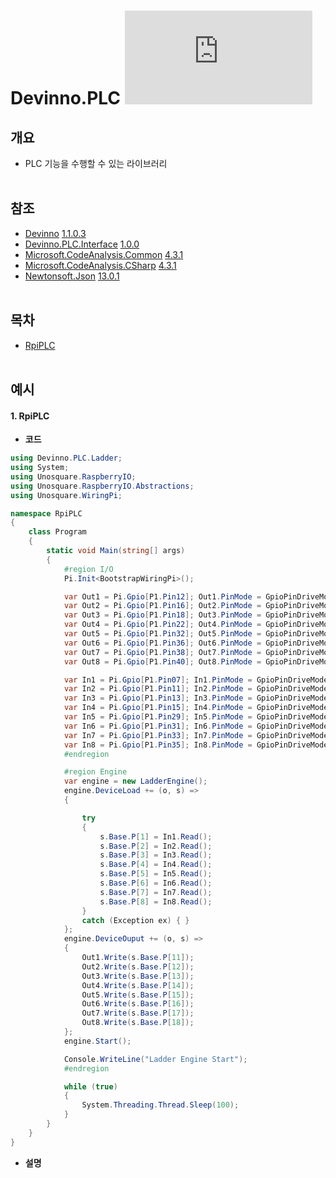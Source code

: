 # Devinno.PLC [![NuGet stable version](https://badgen.net/nuget/v/devinno.plc)](https://nuget.org/packages/devinno.plc)


## 개요
  * PLC 기능을 수행할 수 있는 라이브러리
    <br />
    <br />  

## 참조
  * [Devinno](https://github.com/devinno-kr/Devinno) [1.1.0.3](https://www.nuget.org/packages/Devinno/1.1.0.3)
  * [Devinno.PLC.Interface](https://github.com/devinno-kr/Devinno.PLC) [1.0.0](https://www.nuget.org/packages/Devinno.PLC.Interface/1.0.0)
  * [Microsoft.CodeAnalysis.Common](https://github.com/dotnet/roslyn) [4.3.1](https://www.nuget.org/packages/Microsoft.CodeAnalysis.Common/4.3.1)
  * [Microsoft.CodeAnalysis.CSharp](https://github.com/dotnet/roslyn) [4.3.1](https://www.nuget.org/packages/Microsoft.CodeAnalysis.CSharp/4.3.1)
  * [Newtonsoft.Json](https://www.newtonsoft.com/json) [13.0.1](https://www.nuget.org/packages/Newtonsoft.Json/13.0.1)
    <br />
    <br />  

## 목차
  * [RpiPLC](#RpiPLC)
    <br />
    <br />  

## 예시
#### 1. RpiPLC
* **코드** 
```csharp
using Devinno.PLC.Ladder;
using System;
using Unosquare.RaspberryIO;
using Unosquare.RaspberryIO.Abstractions;
using Unosquare.WiringPi;

namespace RpiPLC
{
    class Program
    {
        static void Main(string[] args)
        {
            #region I/O
            Pi.Init<BootstrapWiringPi>();

            var Out1 = Pi.Gpio[P1.Pin12]; Out1.PinMode = GpioPinDriveMode.Output;
            var Out2 = Pi.Gpio[P1.Pin16]; Out2.PinMode = GpioPinDriveMode.Output;
            var Out3 = Pi.Gpio[P1.Pin18]; Out3.PinMode = GpioPinDriveMode.Output;
            var Out4 = Pi.Gpio[P1.Pin22]; Out4.PinMode = GpioPinDriveMode.Output;
            var Out5 = Pi.Gpio[P1.Pin32]; Out5.PinMode = GpioPinDriveMode.Output;
            var Out6 = Pi.Gpio[P1.Pin36]; Out6.PinMode = GpioPinDriveMode.Output;
            var Out7 = Pi.Gpio[P1.Pin38]; Out7.PinMode = GpioPinDriveMode.Output;
            var Out8 = Pi.Gpio[P1.Pin40]; Out8.PinMode = GpioPinDriveMode.Output;

            var In1 = Pi.Gpio[P1.Pin07]; In1.PinMode = GpioPinDriveMode.Input;
            var In2 = Pi.Gpio[P1.Pin11]; In2.PinMode = GpioPinDriveMode.Input;
            var In3 = Pi.Gpio[P1.Pin13]; In3.PinMode = GpioPinDriveMode.Input;
            var In4 = Pi.Gpio[P1.Pin15]; In4.PinMode = GpioPinDriveMode.Input;
            var In5 = Pi.Gpio[P1.Pin29]; In5.PinMode = GpioPinDriveMode.Input;
            var In6 = Pi.Gpio[P1.Pin31]; In6.PinMode = GpioPinDriveMode.Input;
            var In7 = Pi.Gpio[P1.Pin33]; In7.PinMode = GpioPinDriveMode.Input;
            var In8 = Pi.Gpio[P1.Pin35]; In8.PinMode = GpioPinDriveMode.Input;
            #endregion

            #region Engine
            var engine = new LadderEngine();
            engine.DeviceLoad += (o, s) =>
            {

                try
                {
                    s.Base.P[1] = In1.Read();
                    s.Base.P[2] = In2.Read();
                    s.Base.P[3] = In3.Read();
                    s.Base.P[4] = In4.Read();
                    s.Base.P[5] = In5.Read();
                    s.Base.P[6] = In6.Read();
                    s.Base.P[7] = In7.Read();
                    s.Base.P[8] = In8.Read();
                }
                catch (Exception ex) { }
            };
            engine.DeviceOuput += (o, s) =>
            {
                Out1.Write(s.Base.P[11]);
                Out2.Write(s.Base.P[12]);
                Out3.Write(s.Base.P[13]);
                Out4.Write(s.Base.P[14]);
                Out5.Write(s.Base.P[15]);
                Out6.Write(s.Base.P[16]);
                Out7.Write(s.Base.P[17]);
                Out8.Write(s.Base.P[18]);
            };
            engine.Start();

            Console.WriteLine("Ladder Engine Start");
            #endregion

            while (true)
            {
                System.Threading.Thread.Sleep(100);
            }
        }
    }
}
```

* **설명** 
``` 

```
<br />
